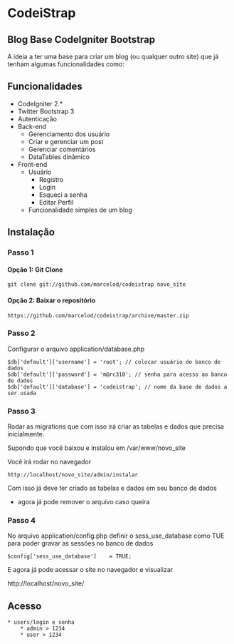 CodeiStrap 
===========

Blog Base CodeIgniter Bootstrap
-------------------------------

A ideia a ter uma base para criar um blog (ou qualquer outro site) que já tenham algumas funcionalidades como:

## Funcionalidades

* CodeIgniter 2.*
* Twitter Bootstrap 3
* Autenticação
* Back-end
	* Gerenciamento dos usuário
	* Criar e gerenciar um post
	* Gerenciar comentários 
    * DataTables dinâmico
* Front-end
	* Usuário
		* Registro
		* Login
		* Esqueci a senha
		* Editar Perfil
	* Funcionalidade simples de um blog

## Instalação
### Passo 1
#### Opção 1: Git Clone

	git clone git://github.com/marcelod/codeistrap novo_site

#### Opção 2: Baixar o repositório

    https://github.com/marcelod/codeistrap/archive/master.zip

### Passo 2

Configurar o arquivo application/database.php

	$db['default']['username'] = 'root'; // colocar usuário do banco de dados
	$db['default']['password'] = 'm@rc310'; // senha para acesso ao banco de dados
	$db['default']['database'] = 'codeistrap'; // nome da base de dados a ser usada

### Passo 3

Rodar as migrations que com isso irá criar as tabelas e dados que precisa inicialmente.

Supondo que você baixou e instalou em /var/www/novo_site

Você irá rodar no navegador

	http://localhost/novo_site/admin/instalar

Com isso já deve ter criado as tabelas e dados em seu banco de dados

* agora já pode remover o arquivo caso queira

### Passo 4

No arquivo application/config.php definir o sess_use_database como TUE para poder gravar as sessões no banco de dados

	$config['sess_use_database']	= TRUE;

E agora já pode acessar o site no navegador e visualizar

http://localhost/novo_site/

## Acesso
	
	* users/login e senha
		* admin > 1234
		* user > 1234
